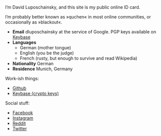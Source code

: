 I’m David Luposchainsky, and this site is my public online ID card.

I’m probably better known as »quchen« in most online communities, or
occasionally as »blackout«.

- **Email** dluposchainsky at the service of Google. PGP keys available on
  [Keybase][quchen@keybase]
- **Languages**
    - German (mother tongue)
    - English (you be the judge)
    - French (rusty, but enough to survive and read Wikipedia)
- **Nationality** German
- **Residence** Munich, Germany

Work-ish things:

- [Github][quchen@github]
- [Keybase (crypto keys)][quchen@keybase]

Social stuff:

- [Facebook][quchen@facebook]
- [Instagram][quchen@instagram]
- [Reddit][quchen@reddit]
- [Twitter][quchen@twitter]



[quchen@facebook]: https://www.facebook.com/lupodavid
[quchen@github]: https://github.com/quchen/
[quchen@instagram]: https://www.instagram.com/quchn/
[quchen@keybase]: https://keybase.io/quchen
[quchen@reddit]: https://www.reddit.com/user/quchen
[quchen@twitter]: https://twitter.com/quch3n
